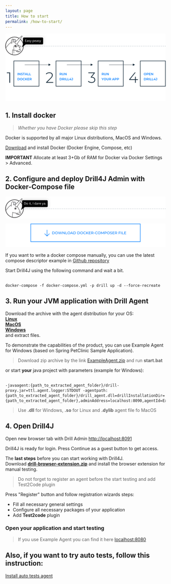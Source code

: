 ```yaml
---
layout: page
title: How to start
permalink: /how-to-start/
---
```


![image](/assets/img/d4j_img_install_steps.png)


## 1. Install docker 
> _Whether you have Docker please skip this step_

Docker is supported by all major Linux distributions, MacOS and Windows.

[Download](https://www.docker.com/community-edition) and install Docker (Docker Engine, Compose, etc) 


**IMPORTANT** Allocate at least 3+Gb of RAM for Docker via Docker Settings > Advanced. 

## 2. Configure and deploy Drill4J Admin with Docker-Compose file

![image](/assets/img/d4j_img_download_docker_1.png)
<p><a href="/assets/files/0.5.0-rc1/docker-compose.yml" download><img src="/assets/img/d4j_img_download_docker_2.png" alt="image" /></a></p>


If you want to write a docker compose manually, you can use the latest compose descriptor example in [Github repository](https://github.com/Drill4J/drill4j.github.io/blob/master/assets/files/0.5.0-rc1/docker-compose.yml)

Start Drill4J using the following command and wait a bit.
```console

docker-compose -f docker-compose.yml -p drill up -d --force-recreate

```

## 3. Run your JVM application with Drill Agent

Download the archive with the agent distribution for your OS:  
[**Linux**](https://oss.jfrog.org/artifactory/oss-release-local/com/epam/drill/drill-agent-linuxX64/0.5.0-rc1/drill-agent-linuxX64-0.5.0-rc1.zip)    
[**MacOS**](https://oss.jfrog.org/artifactory/oss-release-local/com/epam/drill/drill-agent-macosX64/0.5.0-rc1/drill-agent-macosX64-0.5.0-rc1.zip)    
[**Windows**](https://oss.jfrog.org/artifactory/oss-release-local/com/epam/drill/drill-agent-mingwX64/0.5.0-rc1/drill-agent-mingwX64-0.5.0-rc1.zip)  
  and extract files.

To demonstrate the capabilities of the product, you can use Example Agent for Windows (based on Spring PetClinic Sample Application).    
>Download zip archive by the link [ExampleAgent.zip](/assets/files/0.5.0-rc1/ExampleAgent.zip) and run **start.bat**

or start **your** java project with parameters (example for Windows):
```console

-javaagent:{path_to_extracted_agent_folder}/drill-proxy.jar=ttl.agent.logger:STDOUT -agentpath:{path_to_extracted_agent_folder}/drill_agent.dll=drillInstallationDir={path_to_extracted_agent_folder},adminAddress=localhost:8090,agentId=ExampleAgent,buildVersion=0.1.0

```
> Use **.dll** for Windows, **.so** for Linux and **.dylib** agent file fo MacOS

## 4. Open Drill4J
Open new browser tab with Drill Admin [http://localhost:8091](http://localhost:8091)

Drill4J is ready for login. Press Continue as a guest button to get access.
 
The **last steps** before you can start working with Drill4J.  
Download [**drill-browser-extension.zip**](/assets/files/0.5.0-rc1/drill-browser-extension.zip) and install the browser extension for manual testing.

>Do not forget to register an agent before the start testing and add Test2Code plugin

Press "Register" button and follow registration wizards steps:
  * Fill all necessary general settings
  * Configure all necessary packages of your application
  * Add **Test2code** plugin
  
### Open your application and start testing   
> If you use Example Agent you can find it here [localhost:8080](http://localhost:8080)


## Also, if you want to try auto tests, follow this instruction:
[Install auto tests agent](/auto-tests-agent-guide/)

